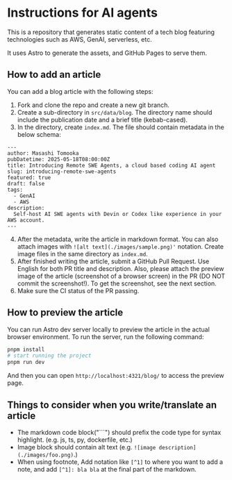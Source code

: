# Instructions for AI agents
This is a repository that generates static content of a tech blog featuring technologies such as AWS, GenAI, serverless, etc.

It uses Astro to generate the assets, and GitHub Pages to serve them.

## How to add an article

You can add a blog article with the following steps:

1. Fork and clone the repo and create a new git branch.
2. Create a sub-directory in `src/data/blog`. The directory name should include the publication date and a brief title (kebab-cased).
3. In the directory, create `index.md`. The file should contain metadata in the below schema:

```
---
author: Masashi Tomooka
pubDatetime: 2025-05-18T08:00:00Z
title: Introducing Remote SWE Agents, a cloud based coding AI agent
slug: introducing-remote-swe-agents
featured: true
draft: false
tags:
  - GenAI
  - AWS
description:
  Self-host AI SWE agents with Devin or Codex like experience in your AWS account.
---
```

4. After the metadata, write the article in markdown format. You can also attach images with `![alt text](./images/sample.png)'` notation. Create image files in the same directory as `index.md`.
5. After finished writing the article, submit a GitHub Pull Request. Use English for both PR title and description. Also, please attach the preview image of the article (screenshot of a browser screen) in the PR (DO NOT commit the screenshot!). To get the screenshot, see the next section.
6. Make sure the CI status of the PR passing.

## How to preview the article

You can run Astro dev server locally to preview the article in the actual browser environment. To run the server, run the following command:

```sh
pnpm install
# start running the project
pnpm run dev
```

And then you can open `http://localhost:4321/blog/` to access the preview page.

## Things to consider when you write/translate an article

* The markdown code block("```") should prefix the code type for syntax highlight. (e.g. js, ts, py, dockerfile, etc.)
* Image block should contain alt text (e.g. `![image description](./images/foo.png)`.)
* When using footnote, Add notation like `[^1]` to where you want to add a note, and add `[^1]: bla bla` at the final part of the markdown.
